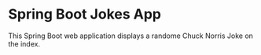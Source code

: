 # Spring Boot Jokes App
This Spring Boot web application displays a randome Chuck Norris Joke on the index.

